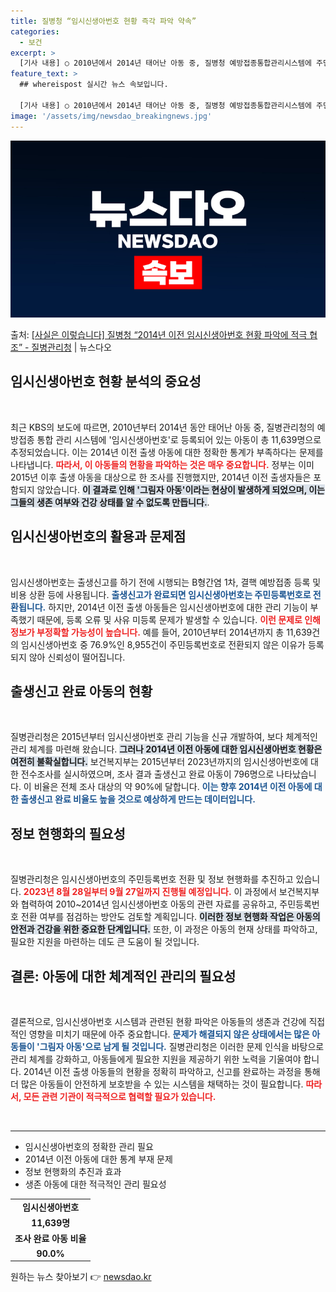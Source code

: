 ```yaml
---
title: 질병청 “임시신생아번호 현황 즉각 파악 약속”
categories:
  - 보건
excerpt: >
  [기사 내용] ○ 2010년에서 2014년 태어난 아동 중, 질병청 예방접종통합관리시스템에 주민등록번호로 바…
feature_text: >
  ## whereispost 실시간 뉴스 속보입니다.

  [기사 내용] ○ 2010년에서 2014년 태어난 아동 중, 질병청 예방접종통합관리시스템에 주민등록번호로 바…
image: '/assets/img/newsdao_breakingnews.jpg'
---
```


![뉴스다오 속보](/assets/img/newsdao_breakingnews.jpg)

<p>출처: <a href="https://newsdao.kr/1975" rel="dofollow">[사실은 이렇습니다] 질병청 “2014년 이전 임시신생아번호 현황 파악에 적극 협조” - 질병관리청</a> | 뉴스다오</p>

<h2 data-ke-size="size26">임시신생아번호 현황 분석의 중요성</h2>

<p data-ke-size="size16">&nbsp;</p>

최근 KBS의 보도에 따르면, 2010년부터 2014년 동안 태어난 아동 중, 질병관리청의 예방접종 통합 관리 시스템에 '임시신생아번호'로 등록되어 있는 아동이 총 11,639명으로 추정되었습니다. 이는 2014년 이전 출생 아동에 대한 정확한 통계가 부족하다는 문제를 나타냅니다. <b><span style="color: #ee2323;">따라서, 이 아동들의 현황을 파악하는 것은 매우 중요합니다.</span></b> 정부는 이미 2015년 이후 출생 아동을 대상으로 한 조사를 진행했지만, 2014년 이전 출생자들은 포함되지 않았습니다. <b><span style="background-color: #21538527;">이 결과로 인해 '그림자 아동'이라는 현상이 발생하게 되었으며, 이는 그들의 생존 여부와 건강 상태를 알 수 없도록 만듭니다.</span></b>.

<h2 data-ke-size="size26">임시신생아번호의 활용과 문제점</h2>

<p data-ke-size="size16">&nbsp;</p>

임시신생아번호는 출생신고를 하기 전에 시행되는 B형간염 1차, 결핵 예방접종 등록 및 비용 상환 등에 사용됩니다. <b><span style="color: #1a5490;">출생신고가 완료되면 임시신생아번호는 주민등록번호로 전환됩니다.</span></b> 하지만, 2014년 이전 출생 아동들은 임시신생아번호에 대한 관리 기능이 부족했기 때문에, 등록 오류 및 사유 미등록 문제가 발생할 수 있습니다. <b><span style="color: #ee2323;">이런 문제로 인해 정보가 부정확할 가능성이 높습니다.</span></b> 예를 들어, 2010년부터 2014년까지 총 11,639건의 임시신생아번호 중 76.9%인 8,955건이 주민등록번호로 전환되지 않은 이유가 등록되지 않아 신뢰성이 떨어집니다. 

<h2 data-ke-size="size26">출생신고 완료 아동의 현황</h2>

<p data-ke-size="size16">&nbsp;</p>

질병관리청은 2015년부터 임시신생아번호 관리 기능을 신규 개발하여, 보다 체계적인 관리 체계를 마련해 왔습니다. <b><span style="background-color: #21538527;">그러나 2014년 이전 아동에 대한 임시신생아번호 현황은 여전히 불확실합니다.</span></b> 보건복지부는 2015년부터 2023년까지의 임시신생아번호에 대한 전수조사를 실시하였으며, 조사 결과 출생신고 완료 아동이 796명으로 나타났습니다. 이 비율은 전체 조사 대상의 약 90%에 달합니다. <b><span style="color: #1a5490;">이는 향후 2014년 이전 아동에 대한 출생신고 완료 비율도 높을 것으로 예상하게 만드는 데이터입니다.</span></b> 

<h2 data-ke-size="size26">정보 현행화의 필요성</h2>

<p data-ke-size="size16">&nbsp;</p>

질병관리청은 임시신생아번호의 주민등록번호 전환 및 정보 현행화를 추진하고 있습니다. <b><span style="color: #ee2323;">2023년 8월 28일부터 9월 27일까지 진행될 예정입니다.</span></b> 이 과정에서 보건복지부와 협력하여 2010~2014년 임시신생아번호 아동의 관련 자료를 공유하고, 주민등록번호 전환 여부를 점검하는 방안도 검토할 계획입니다. <b><span style="background-color: #21538527;">이러한 정보 현행화 작업은 아동의 안전과 건강을 위한 중요한 단계입니다.</span></b> 또한, 이 과정은 아동의 현재 상태를 파악하고, 필요한 지원을 마련하는 데도 큰 도움이 될 것입니다.

<h2 data-ke-size="size26">결론: 아동에 대한 체계적인 관리의 필요성</h2>

<p data-ke-size="size16">&nbsp;</p>

결론적으로, 임시신생아번호 시스템과 관련된 현황 파악은 아동들의 생존과 건강에 직접적인 영향을 미치기 때문에 아주 중요합니다. <b><span style="color: #1a5490;">문제가 해결되지 않은 상태에서는 많은 아동들이 '그림자 아동'으로 남게 될 것입니다.</span></b> 질병관리청은 이러한 문제 인식을 바탕으로 관리 체계를 강화하고, 아동들에게 필요한 지원을 제공하기 위한 노력을 기울여야 합니다. 2014년 이전 출생 아동들의 현황을 정확히 파악하고, 신고를 완료하는 과정을 통해 더 많은 아동들이 안전하게 보호받을 수 있는 시스템을 채택하는 것이 필요합니다. <b><span style="color: #ee2323;">따라서, 모든 관련 기관이 적극적으로 협력할 필요가 있습니다.</span></b>

<p data-ke-size="size16">&nbsp;</p>

<hr>

<ul>
  <li>임시신생아번호의 정확한 관리 필요</li>
  <li>2014년 이전 아동에 대한 통계 부재 문제</li>
  <li>정보 현행화의 추진과 효과</li>
  <li>생존 아동에 대한 적극적인 관리 필요성</li>
</ul>

<table>
  <tr>
    <td style="text-align: center; height: 17px;"><b>임시신생아번호</b></td>
  </tr>
  <tr>
    <td style="text-align: center; height: 17px;"><b>11,639명</b></td>
  </tr>
  <tr>
    <td style="text-align: center; height: 17px;"><b>조사 완료 아동 비율</b></td>
  </tr>
  <tr>
    <td style="text-align: center; height: 17px;"><b>90.0%</b></td>
  </tr>
</table>

<p data-ke-size="size16"></p> 

원하는 뉴스 찾아보기 👉 <a href="https://newsdao.kr" rel="dofollow">newsdao.kr</a>


